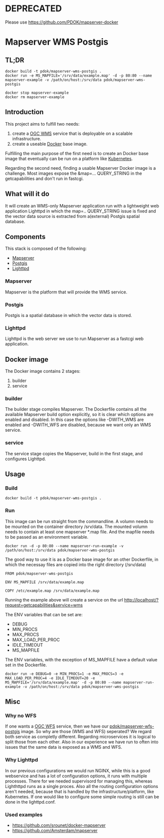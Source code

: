 # DEPRECATED

Please use https://github.com/PDOK/mapserver-docker

# Mapserver WMS Postgis

## TL;DR

```docker
docker build -t pdok/mapserver-wms-postgis .
docker run -e MS_MAPFILE='/srv/data/example.map' -d -p 80:80 --name mapserver-example -v /path/on/host:/srv/data pdok/mapserver-wms-postgis

docker stop mapserver-example
docker rm mapserver-example
```

## Introduction

This project aims to fulfill two needs:

1. create a [OGC WMS](http://www.opengeospatial.org/standards/wms) service that is deployable on a scalable infrastructure.
2. create a useable [Docker](https://www.docker.com) base image.

Fulfilling the main purpose of the first need is to create an Docker base image that eventually can be run on a platform like [Kubernetes](https://kubernetes.io/).

Regarding the second need, finding a usable Mapserver Docker image is a challenge. Most images expose the &map=... QUERY_STRING in the getcapabilities and don't run in fastcgi.

## What will it do

It will create an WMS-only Mapserver application run with a lightweight web application Lighttpd in which the map=.. QUERY_STRING issue is fixed and the vector data source is extracted from a(external) Postgis spatial database.

## Components

This stack is composed of the following:

* [Mapserver](http://mapserver.org/)
* [Postgis](http://postgis.net/)
* [Lighttpd](https://www.lighttpd.net/)

### Mapserver

Mapserver is the platform that will provide the WMS service.

### Postgis

Postgis is a spatial database in which the vector data is stored.

### Lighttpd

Lighttpd is the web server we use to run Mapserver as a fastcgi web application.

## Docker image

The Docker image contains 2 stages:

1. builder
2. service

### builder

The builder stage compiles Mapserver. The Dockerfile contains all the available Mapserver build option explicitly, so it is clear which options are enabled and disabled. In this case the options like -DWITH_WMS are enabled and -DWITH_WFS are disabled, because we want only an WMS service.

### service

The service stage copies the Mapserver, build in the first stage, and configures Lighttpd.

## Usage

### Build

```docker
docker build -t pdok/mapserver-wms-postgis .
```

### Run

This image can be run straight from the commandline. A volumn needs to be mounted on the container directory /srv/data. The mounted volumn needs to contain at least one mapserver *.map file. And the mapfile needs to be passed as an environment variable.

```docker
docker run -d -p 80:80 --name mapserver-run-example -v /path/on/host:/srv/data pdok/mapserver-wms-postgis
```

The good way to use it is as a Docker base image for an other Dockerfile, in which the necessay files are copied into the right directory (/srv/data)

```docker
FROM pdok/mapserver-wms-postgis

ENV MS_MAPFILE /srv/data/example.map

COPY /etc/example.map /srv/data/example.map
```

Running the example above will create a service on the url <http://localhost/?request=getcapabilities&service=wms>

The ENV variables that can be set are:

* DEBUG
* MIN_PROCS
* MAX_PROCS
* MAX_LOAD_PER_PROC
* IDLE_TIMEOUT
* MS_MAPFILE

The ENV variables, with the exception of MS_MAPFILE have a default value set in the Dockerfile.

```docker
docker run -e DEBUG=0 -e MIN_PROCS=1 -e MAX_PROCS=3 -e MAX_LOAD_PER_PROC=4 -e IDLE_TIMEOUT=20 -e MS_MAPFILE='/srv/data/example.map' -d -p 80:80 --name mapserver-run-example -v /path/on/host:/srv/data pdok/mapserver-wms-postgis
```

## Misc

### Why no WFS

If one wants a [OGC WFS](http://www.opengeospatial.org/standards/wfs) service, then we have our [pdok/mapserver-wfs-postgis](https://github.com/PDOK/mapserver-wfs-postgis) image.
So why are those (WMS and WFS) seperated? We regard both service as completly different. Regarding microservices it is logical to split those from each other. Also in our experience we have run to often into issues that the same data is exposed as a WMS and WFS.

### Why Lighttpd

In our previous configurations we would run NGINX, while this is a good webservice and has a lot of configuration options, it runs with multiple processes. There for we needed supervisord for managing this, whereas Lighthttpd runs as a single proces. Also all the routing configuration options aren't needed, because that is handled by the infrastructure/platform, like Kubernetes. If one would like to configure some simple routing is still can be done in the lighttpd.conf.

### Used examples

* <https://github.com/srounet/docker-mapserver>
* <https://github.com/Amsterdam/mapserver>
